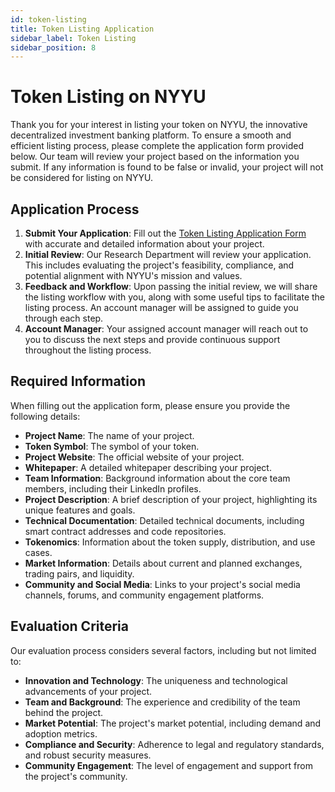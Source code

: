 ```yaml
---
id: token-listing
title: Token Listing Application
sidebar_label: Token Listing
sidebar_position: 8
---
```


# Token Listing on NYYU

Thank you for your interest in listing your token on NYYU, the innovative decentralized investment banking platform. To ensure a smooth and efficient listing process, please complete the application form provided below. Our team will review your project based on the information you submit. If any information is found to be false or invalid, your project will not be considered for listing on NYYU.

## Application Process

1. **Submit Your Application**: Fill out the [Token Listing Application Form](https://nyyu.io/token-listing-form) with accurate and detailed information about your project.
2. **Initial Review**: Our Research Department will review your application. This includes evaluating the project's feasibility, compliance, and potential alignment with NYYU's mission and values.
3. **Feedback and Workflow**: Upon passing the initial review, we will share the listing workflow with you, along with some useful tips to facilitate the listing process. An account manager will be assigned to guide you through each step.
4. **Account Manager**: Your assigned account manager will reach out to you to discuss the next steps and provide continuous support throughout the listing process.

## Required Information

When filling out the application form, please ensure you provide the following details:

- **Project Name**: The name of your project.
- **Token Symbol**: The symbol of your token.
- **Project Website**: The official website of your project.
- **Whitepaper**: A detailed whitepaper describing your project.
- **Team Information**: Background information about the core team members, including their LinkedIn profiles.
- **Project Description**: A brief description of your project, highlighting its unique features and goals.
- **Technical Documentation**: Detailed technical documents, including smart contract addresses and code repositories.
- **Tokenomics**: Information about the token supply, distribution, and use cases.
- **Market Information**: Details about current and planned exchanges, trading pairs, and liquidity.
- **Community and Social Media**: Links to your project's social media channels, forums, and community engagement platforms.

## Evaluation Criteria

Our evaluation process considers several factors, including but not limited to:

- **Innovation and Technology**: The uniqueness and technological advancements of your project.
- **Team and Background**: The experience and credibility of the team behind the project.
- **Market Potential**: The project's market potential, including demand and adoption metrics.
- **Compliance and Security**: Adherence to legal and regulatory standards, and robust security measures.
- **Community Engagement**: The level of engagement and support from the project's community.